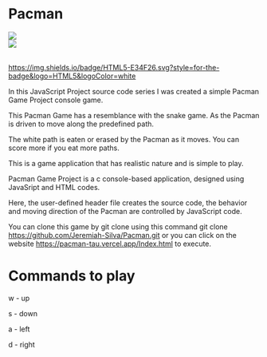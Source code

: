 # Pacman <br>
<a href="" target="_blank"><img src="https://img.shields.io/badge/JavaScript-F7DF1E.svg?style=for-the-badge&logo=JavaScript&logoColor=black" target="_blank"></a><br><a href="" target="_blank"><img src="https://img.shields.io/badge/HTML5-E34F26.svg?style=for-the-badge&logo=HTML5&logoColor=white
" target="_blank"></a><br></br>



https://img.shields.io/badge/HTML5-E34F26.svg?style=for-the-badge&logo=HTML5&logoColor=white

In this JavaScript Project source code series I was created a simple Pacman Game 
Project console game. 

This Pacman Game has a resemblance with the snake game. 
As the Pacman is driven to move along the predefined path. 

The white path is eaten or erased by the Pacman as it moves. 
You can score more if you eat more paths.

This is a game application that has realistic nature and is simple to play. 

Pacman Game Project is a c console-based application, designed using JavaSript and
HTML codes. 

Here, the user-defined header file creates the source code, 
the behavior and moving direction of the Pacman are controlled by JavaScript code. 

You can clone this game by git clone using this command git clone https://github.com/Jeremiah-Silva/Pacman.git 
or you can click on the website https://pacman-tau.vercel.app/Index.html to execute.

# Commands to play


w - up

s - down

a - left

d - right
